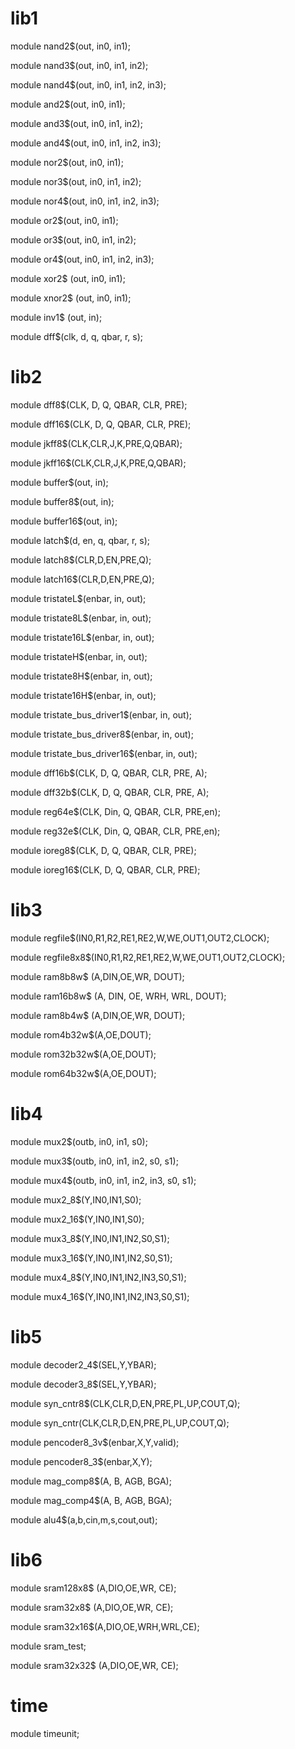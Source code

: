 lib1
====

module  nand2$(out, in0, in1);

module  nand3$(out, in0, in1, in2);

module  nand4$(out, in0, in1, in2, in3);

module  and2$(out, in0, in1);

module  and3$(out, in0, in1, in2);

module  and4$(out, in0, in1, in2, in3);

module  nor2$(out, in0, in1);

module  nor3$(out, in0, in1, in2);

module  nor4$(out, in0, in1, in2, in3);

module  or2$(out, in0, in1);

module  or3$(out, in0, in1, in2);

module  or4$(out, in0, in1, in2, in3);

module  xor2$ (out, in0, in1);

module  xnor2$ (out, in0, in1);

module  inv1$ (out, in);

module  dff$(clk, d, q, qbar, r, s);

lib2
====

module dff8$(CLK, D, Q, QBAR, CLR, PRE);

module dff16$(CLK, D, Q, QBAR, CLR, PRE);

module jkff8$(CLK,CLR,J,K,PRE,Q,QBAR);

module jkff16$(CLK,CLR,J,K,PRE,Q,QBAR);

module  buffer$(out, in);

module  buffer8$(out, in);

module  buffer16$(out, in);

module  latch$(d, en, q, qbar, r, s);

module latch8$(CLR,D,EN,PRE,Q);

module latch16$(CLR,D,EN,PRE,Q);

module  tristateL$(enbar, in, out);

module  tristate8L$(enbar, in, out);

module  tristate16L$(enbar, in, out);

module  tristateH$(enbar, in, out);

module  tristate8H$(enbar, in, out);

module  tristate16H$(enbar, in, out);

module  tristate_bus_driver1$(enbar, in, out);

module  tristate_bus_driver8$(enbar, in, out);

module  tristate_bus_driver16$(enbar, in, out);

module dff16b$(CLK, D, Q, QBAR, CLR, PRE, A);

module dff32b$(CLK, D, Q, QBAR, CLR, PRE, A);

module reg64e$(CLK, Din, Q, QBAR, CLR, PRE,en);

module reg32e$(CLK, Din, Q, QBAR, CLR, PRE,en);

module ioreg8$(CLK, D, Q, QBAR, CLR, PRE);

module ioreg16$(CLK, D, Q, QBAR, CLR, PRE);

lib3
====
module regfile$(IN0,R1,R2,RE1,RE2,W,WE,OUT1,OUT2,CLOCK);

module regfile8x8$(IN0,R1,R2,RE1,RE2,W,WE,OUT1,OUT2,CLOCK);

module  ram8b8w$ (A,DIN,OE,WR, DOUT);

module	ram16b8w$ (A, DIN, OE, WRH, WRL, DOUT);

module  ram8b4w$ (A,DIN,OE,WR, DOUT);

module rom4b32w$(A,OE,DOUT);

module rom32b32w$(A,OE,DOUT);

module rom64b32w$(A,OE,DOUT);

lib4
====

module  mux2$(outb, in0, in1, s0);

module  mux3$(outb, in0, in1, in2, s0, s1);

module  mux4$(outb, in0, in1, in2, in3, s0, s1);

module mux2_8$(Y,IN0,IN1,S0);

module mux2_16$(Y,IN0,IN1,S0);

module mux3_8$(Y,IN0,IN1,IN2,S0,S1);

module mux3_16$(Y,IN0,IN1,IN2,S0,S1);

module mux4_8$(Y,IN0,IN1,IN2,IN3,S0,S1);

module mux4_16$(Y,IN0,IN1,IN2,IN3,S0,S1);

lib5
====

module decoder2_4$(SEL,Y,YBAR);

module decoder3_8$(SEL,Y,YBAR);

module syn_cntr8$(CLK,CLR,D,EN,PRE,PL,UP,COUT,Q);

module syn_cntr(CLK,CLR,D,EN,PRE,PL,UP,COUT,Q);

module pencoder8_3v$(enbar,X,Y,valid);

module pencoder8_3$(enbar,X,Y);

module mag_comp8$(A, B, AGB, BGA);

module mag_comp4$(A, B, AGB, BGA);

module alu4$(a,b,cin,m,s,cout,out);

lib6
====

module  sram128x8$ (A,DIO,OE,WR, CE);

module  sram32x8$ (A,DIO,OE,WR, CE);

module	sram32x16$(A,DIO,OE,WRH,WRL,CE);

module sram_test;

module  sram32x32$ (A,DIO,OE,WR, CE);


time
====

module timeunit;
